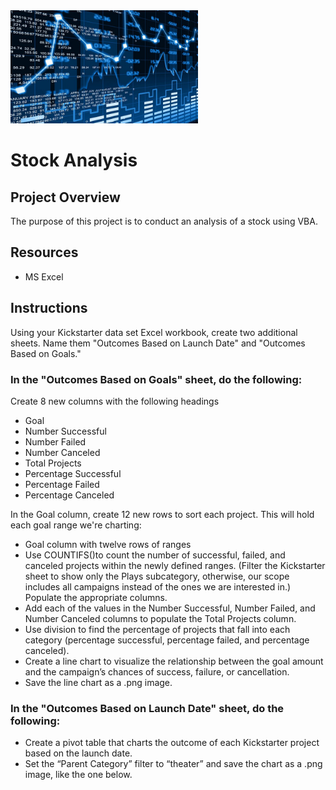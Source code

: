 <img src="sa.jpeg" alt="drawing" width="300"/>

# Stock Analysis

## Project Overview
The purpose of this project is to conduct an analysis of a stock using VBA.

## Resources
- MS Excel

## Instructions
Using your Kickstarter data set Excel workbook, create two additional sheets. Name them "Outcomes Based on Launch Date" and "Outcomes Based on Goals."

### In the "Outcomes Based on Goals" sheet, do the following: 
Create 8 new columns with the following headings
- Goal
- Number Successful
- Number Failed
- Number Canceled
- Total Projects
- Percentage Successful
- Percentage Failed
- Percentage Canceled

In the Goal column, create 12 new rows to sort each project. This will hold each goal range we're charting: 
- Goal column with twelve rows of ranges
- Use COUNTIFS()to count the number of successful, failed, and canceled projects within the newly defined ranges. (Filter the Kickstarter sheet to show only the Plays subcategory, otherwise, our scope includes all campaigns instead of the ones we are interested in.) Populate the appropriate columns.
- Add each of the values in the Number Successful, Number Failed, and Number Canceled columns to populate the Total Projects column.
- Use division to find the percentage of projects that fall into each category (percentage successful, percentage failed, and percentage canceled).
- Create a line chart to visualize the relationship between the goal amount and the campaign’s chances of success, failure, or cancellation.
- Save the line chart as a .png image. 

### In the "Outcomes Based on Launch Date" sheet, do the following:
- Create a pivot table that charts the outcome of each Kickstarter project based on the launch date.
- Set the “Parent Category” filter to “theater” and save the chart as a .png image, like the one below.
